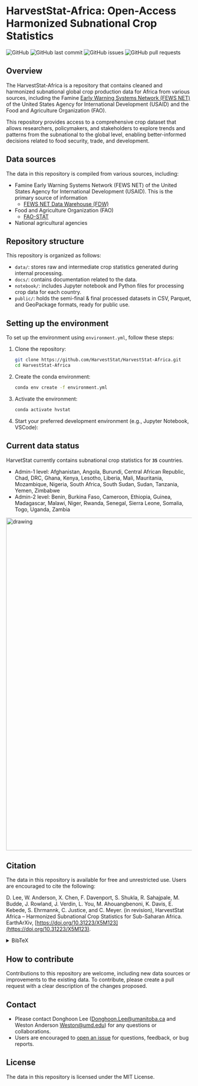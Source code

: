# HarvestStat-Africa: Open-Access Harmonized Subnational Crop Statistics
![GitHub](https://img.shields.io/github/license/HarvestStat/HarvestStat-Africa)
![GitHub last commit](https://img.shields.io/github/last-commit/HarvestStat/HarvestStat-Africa)
![GitHub issues](https://img.shields.io/github/issues/HarvestStat/HarvestStat-Africa)
![GitHub pull requests](https://img.shields.io/github/issues-pr/HarvestStat/HarvestStat-Africa)
<!-- ![GitHub forks](https://img.shields.io/github/forks/HarvestStat/HarvestStat-Africa)
![GitHub stars](https://img.shields.io/github/stars/HarvestStat/HarvestStat-Africa) -->

## Overview

The HarvestStat-Africa is a repository that contains cleaned and harmonized subnational global crop production data for Africa from various sources, including the Famine [Early Warning Systems Network (FEWS NET)](https://fews.net/) of the United States Agency for International Development (USAID) and the Food and Agriculture Organization (FAO).</br>

This repository provides access to a comprehensive crop dataset that allows researchers, policymakers, and stakeholders to explore trends and patterns from  the subnational to the global level, enabling better-informed decisions related to food security, trade, and development.</br>

## Data sources
The data in this repository is compiled from various sources, including:
- Famine Early Warning Systems Network (FEWS NET) of the United States Agency for International Development (USAID). This is the primary source of information
    - [FEWS NET Data Warehouse (FDW)](https://fews.net/data)
- Food and Agriculture Organization (FAO)
    - [FAO-STAT](https://www.fao.org/faostat/en/#home)
- National agricultural agencies

## Repository structure
This repository is organized as follows:
- `data/`: stores raw and intermediate crop statistics generated during internal processing.
- `docs/`: contains documentation related to the data.
- `notebook/`: includes Jupyter notebook and Python files for processing crop data for each country.
- `public/`: holds the semi-final & final processed datasets in CSV, Parquet, and GeoPackage formats, ready for public use.

## Setting up the environment
To set up the environment using `environment.yml`, follow these steps:

1. Clone the repository:
    ```bash
    git clone https://github.com/HarvestStat/HarvestStat-Africa.git
    cd HarvestStat-Africa
    ```

2. Create the conda environment:
    ```bash
    conda env create -f environment.yml
    ```

3. Activate the environment:
    ```bash
    conda activate hvstat
    ```

4. Start your preferred development environment (e.g., Jupyter Notebook, VSCode):

## Current data status
HarvetStat currently contains subnational crop statistics for **`35`** countries.
<!-- (see [current data status per country](/docs/data_status_per_country.md)):</br> -->
- Admin-1 level: Afghanistan, Angola, Burundi, Central African Republic, Chad, DRC, Ghana, Kenya, Lesotho, Liberia, Mali, Mauritania, Mozambique, Nigeria, South Africa, South Sudan, Sudan, Tanzania, Yemen, Zimbabwe
- Admin-2 level: Benin, Burkina Faso, Cameroon, Ethiopia, Guinea, Madagascar, Malawi, Niger, Rwanda, Senegal, Sierra Leone, Somalia, Togo, Uganda, Zambia

<img src="./docs/current_status_map.png" alt="drawing" width="900"/>

## Citation
The data in this repository is available for free and unrestricted use. Users are encouraged to cite the following:

D. Lee, W. Anderson, X. Chen, F. Davenport, S. Shukla, R. Sahajpale, M. Budde, J. Rowland, J. Verdin, L. You, M. Ahouangbenoni, K. Davis, E. Kebede, S. Ehrmannk, C. Justice, and C. Meyer. (in revision), HarvestStat Africa – Harmonized Subnational Crop Statistics for Sub-Saharan Africa. EarthArXiv, [https://doi.org/10.31223/X5M123](https://doi.org/10.31223/X5M123).

<details>
<summary>BibTeX</summary>
<pre>
@article{lee_eaxv2024,
  author       = {Lee, Donghoon and
                  Anderson, Weston and
                  Chen, Xuan and
                  Davenport, Frank and
                  Shukla, Shraddhanand and
                  Sahajpal, Ritvik and
                  Budde, Michael and
                  Rowland, James and
                  Verdin, Jim and
                  You, Liangzhi and
                  Ahouangbenon, Matthieu and
                  Davis, Kyle Frankel and
                  Kebede, Endalkachew and
                  Ehrmann, Steffen and
                  Justice, Christina and
                  Meyer, Carsten},
  title        = {{HarvestStat Africa – Harmonized Subnational Crop Statistics for Sub-Saharan Africa}},
  year         = {2024},
  journal      = {EarthArXiv},
  note         = {Preprint},
  doi          = {10.31223/X5M123},
  url          = {https://doi.org/10.31223/X5M123}
}
</pre>
</details>

## How to contribute
Contributions to this repository are welcome, including new data sources or improvements to the existing data. To contribute, please create a pull request with a clear description of the changes proposed.

## Contact 
- Please contact Donghoon Lee ([Donghoon.Lee@umanitoba.ca](Donghoon.Lee@umanitoba.ca) and Weston Anderson [Weston@umd.edu](Weston@umd.edu)) for any questions or collaborations.</br>
- Users are encouraged to [open an issue](https://github.com/HarvestStat/HarvestStat/issues) for questions, feedback, or bug reports.

## License
The data in this repository is licensed under the MIT License.